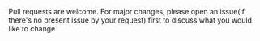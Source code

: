 Pull requests are welcome. For major changes, please open an issue(if there's no present issue by your request) first to discuss what you would like to change.
